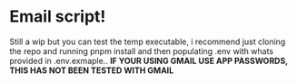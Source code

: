 # Email script!

Still a wip but you can test the temp executable, i recommend just cloning the repo and running pnpm install and then populating .env with whats provided in .env.exmaple..
**IF YOUR USING GMAIL USE APP PASSWORDS, THIS HAS NOT BEEN TESTED WITH GMAIL**
